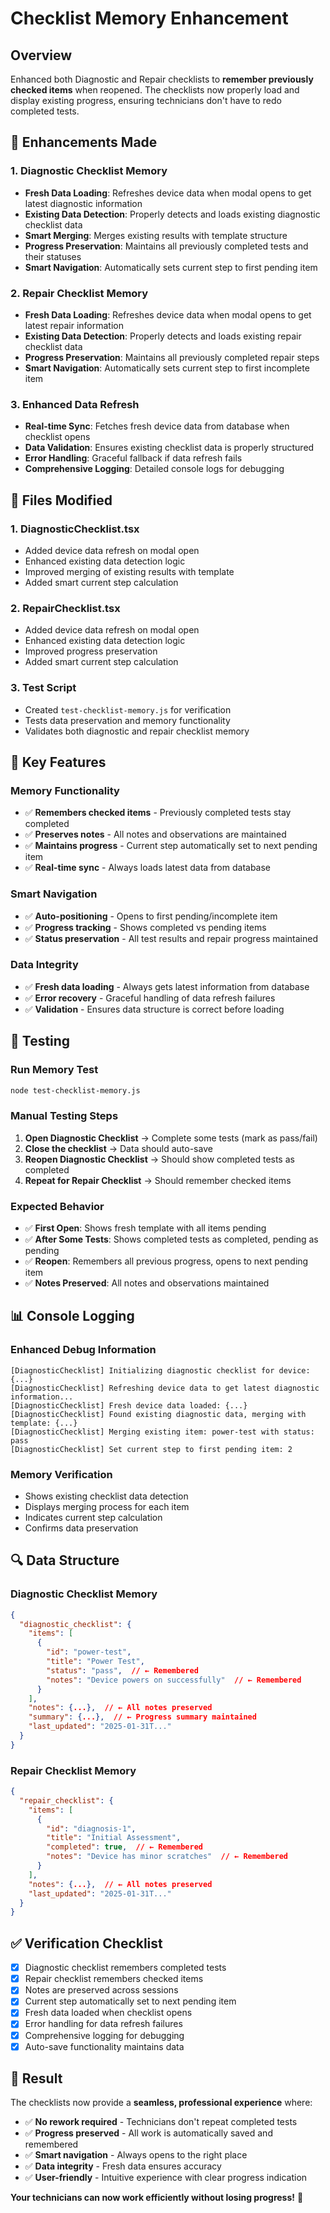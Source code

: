 # Checklist Memory Enhancement

## Overview
Enhanced both Diagnostic and Repair checklists to **remember previously checked items** when reopened. The checklists now properly load and display existing progress, ensuring technicians don't have to redo completed tests.

## 🔧 **Enhancements Made**

### **1. Diagnostic Checklist Memory**
- **Fresh Data Loading**: Refreshes device data when modal opens to get latest diagnostic information
- **Existing Data Detection**: Properly detects and loads existing diagnostic checklist data
- **Smart Merging**: Merges existing results with template structure
- **Progress Preservation**: Maintains all previously completed tests and their statuses
- **Smart Navigation**: Automatically sets current step to first pending item

### **2. Repair Checklist Memory**
- **Fresh Data Loading**: Refreshes device data when modal opens to get latest repair information
- **Existing Data Detection**: Properly detects and loads existing repair checklist data
- **Progress Preservation**: Maintains all previously completed repair steps
- **Smart Navigation**: Automatically sets current step to first incomplete item

### **3. Enhanced Data Refresh**
- **Real-time Sync**: Fetches fresh device data from database when checklist opens
- **Data Validation**: Ensures existing checklist data is properly structured
- **Error Handling**: Graceful fallback if data refresh fails
- **Comprehensive Logging**: Detailed console logs for debugging

## 📁 **Files Modified**

### **1. DiagnosticChecklist.tsx**
- Added device data refresh on modal open
- Enhanced existing data detection logic
- Improved merging of existing results with template
- Added smart current step calculation

### **2. RepairChecklist.tsx**
- Added device data refresh on modal open
- Enhanced existing data detection logic
- Improved progress preservation
- Added smart current step calculation

### **3. Test Script**
- Created `test-checklist-memory.js` for verification
- Tests data preservation and memory functionality
- Validates both diagnostic and repair checklist memory

## 🚀 **Key Features**

### **Memory Functionality**
- ✅ **Remembers checked items** - Previously completed tests stay completed
- ✅ **Preserves notes** - All notes and observations are maintained
- ✅ **Maintains progress** - Current step automatically set to next pending item
- ✅ **Real-time sync** - Always loads latest data from database

### **Smart Navigation**
- ✅ **Auto-positioning** - Opens to first pending/incomplete item
- ✅ **Progress tracking** - Shows completed vs pending items
- ✅ **Status preservation** - All test results and repair progress maintained

### **Data Integrity**
- ✅ **Fresh data loading** - Always gets latest information from database
- ✅ **Error recovery** - Graceful handling of data refresh failures
- ✅ **Validation** - Ensures data structure is correct before loading

## 🧪 **Testing**

### **Run Memory Test**
```bash
node test-checklist-memory.js
```

### **Manual Testing Steps**
1. **Open Diagnostic Checklist** → Complete some tests (mark as pass/fail)
2. **Close the checklist** → Data should auto-save
3. **Reopen Diagnostic Checklist** → Should show completed tests as completed
4. **Repeat for Repair Checklist** → Should remember checked items

### **Expected Behavior**
- ✅ **First Open**: Shows fresh template with all items pending
- ✅ **After Some Tests**: Shows completed tests as completed, pending as pending
- ✅ **Reopen**: Remembers all previous progress, opens to next pending item
- ✅ **Notes Preserved**: All notes and observations maintained

## 📊 **Console Logging**

### **Enhanced Debug Information**
```
[DiagnosticChecklist] Initializing diagnostic checklist for device: {...}
[DiagnosticChecklist] Refreshing device data to get latest diagnostic information...
[DiagnosticChecklist] Fresh device data loaded: {...}
[DiagnosticChecklist] Found existing diagnostic data, merging with template: {...}
[DiagnosticChecklist] Merging existing item: power-test with status: pass
[DiagnosticChecklist] Set current step to first pending item: 2
```

### **Memory Verification**
- Shows existing checklist data detection
- Displays merging process for each item
- Indicates current step calculation
- Confirms data preservation

## 🔍 **Data Structure**

### **Diagnostic Checklist Memory**
```json
{
  "diagnostic_checklist": {
    "items": [
      {
        "id": "power-test",
        "title": "Power Test",
        "status": "pass",  // ← Remembered
        "notes": "Device powers on successfully"  // ← Remembered
      }
    ],
    "notes": {...},  // ← All notes preserved
    "summary": {...},  // ← Progress summary maintained
    "last_updated": "2025-01-31T..."
  }
}
```

### **Repair Checklist Memory**
```json
{
  "repair_checklist": {
    "items": [
      {
        "id": "diagnosis-1",
        "title": "Initial Assessment",
        "completed": true,  // ← Remembered
        "notes": "Device has minor scratches"  // ← Remembered
      }
    ],
    "notes": {...},  // ← All notes preserved
    "last_updated": "2025-01-31T..."
  }
}
```

## ✅ **Verification Checklist**

- [x] Diagnostic checklist remembers completed tests
- [x] Repair checklist remembers checked items
- [x] Notes are preserved across sessions
- [x] Current step automatically set to next pending item
- [x] Fresh data loaded when checklist opens
- [x] Error handling for data refresh failures
- [x] Comprehensive logging for debugging
- [x] Auto-save functionality maintains data

## 🎯 **Result**

The checklists now provide a **seamless, professional experience** where:
- ✅ **No rework required** - Technicians don't repeat completed tests
- ✅ **Progress preserved** - All work is automatically saved and remembered
- ✅ **Smart navigation** - Always opens to the right place
- ✅ **Data integrity** - Fresh data ensures accuracy
- ✅ **User-friendly** - Intuitive experience with clear progress indication

**Your technicians can now work efficiently without losing progress!** 🎉
